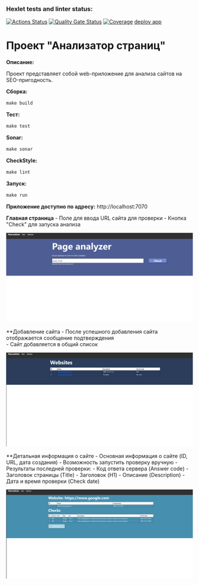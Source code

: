 ### Hexlet tests and linter status:
[![Actions Status](https://github.com/F-Jahura/java-project-72/actions/workflows/hexlet-check.yml/badge.svg)](https://github.com/F-Jahura/java-project-72/actions)
[![Quality Gate Status](https://sonarcloud.io/api/project_badges/measure?project=F-Jahura_java-project-72&metric=alert_status)](https://sonarcloud.io/summary/new_code?id=F-Jahura_java-project-72)
[![Coverage](https://sonarcloud.io/api/project_badges/measure?project=F-Jahura_java-project-72&metric=coverage)](https://sonarcloud.io/summary/new_code?id=F-Jahura_java-project-72)
[deploy app](https://java-project-72-2-c7vd.onrender.com)

# Проект "Анализатор страниц"

**Описание:**

Проект представляет собой web-приложение для анализа сайтов на SEO-пригодность.

**Сборка:**
```java
make build
```
**Тест:**
```java
make test
```
**Sonar:**
```java
make sonar
```
**CheckStyle:**
```java
make lint
```
**Запуск:**
```java
make run
```
**Приложение доступно по адресу:**  http://localhost:7070

**Главная страница**
     - Поле для ввода URL сайта для проверки
     - Кнопка "Check" для запуска анализа

![Main page](assets/main_page.jpg)


**Добавление сайта
     - После успешного добавления сайта отображается сообщение подтверждения  
     - Сайт добавляется в общий список 

![Web pages](assets/web_pages.jpg)


**Детальная информация о сайте
     - Основная информация о сайте (ID, URL, дата создания)
     - Возможность запустить проверку вручную
     - Результаты последней проверки:
          - Код ответа сервера (Answer code)
          - Заголовок страницы (Title)
          - Заголовок (H1)
          - Описание (Description)
          - Дата и время проверки (Check date)

![Details page](assets/details_page.jpg)
